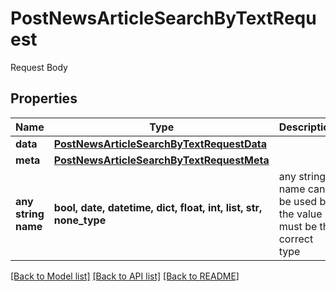 # PostNewsArticleSearchByTextRequest

Request Body

## Properties
Name | Type | Description | Notes
------------ | ------------- | ------------- | -------------
**data** | [**PostNewsArticleSearchByTextRequestData**](PostNewsArticleSearchByTextRequestData.md) |  | 
**meta** | [**PostNewsArticleSearchByTextRequestMeta**](PostNewsArticleSearchByTextRequestMeta.md) |  | [optional] 
**any string name** | **bool, date, datetime, dict, float, int, list, str, none_type** | any string name can be used but the value must be the correct type | [optional]

[[Back to Model list]](../README.md#documentation-for-models) [[Back to API list]](../README.md#documentation-for-api-endpoints) [[Back to README]](../README.md)


